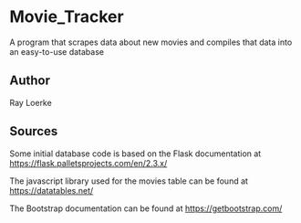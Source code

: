 # Movie_Tracker
A program that scrapes data about new movies and compiles that data into an easy-to-use database

## Author
Ray Loerke

## Sources
Some initial database code is based on the Flask documentation at https://flask.palletsprojects.com/en/2.3.x/

The javascript library used for the movies table can be found at https://datatables.net/

The Bootstrap documentation can be found at https://getbootstrap.com/